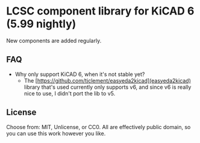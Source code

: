 # LCSC component library for KiCAD 6 (5.99 nightly)

New components are added regularly.

## FAQ
* Why only support KiCAD 6, when it's not stable yet?
  * The [https://github.com/tjclement/easyeda2kicad](easyeda2kicad) library that's used currently only supports v6, and since v6 is really nice to use, I didn't port the lib to v5.

## License
Choose from: MIT, Unlicense, or CC0. All are effectively public domain, so you can use this work however you like.
